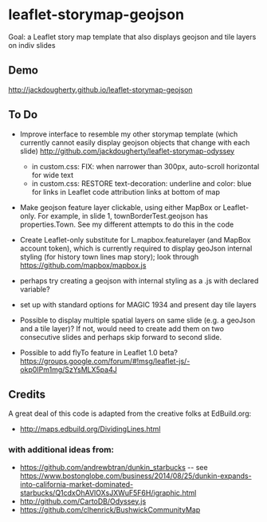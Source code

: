 # leaflet-storymap-geojson
Goal: a Leaflet story map template that also displays geojson and tile layers on indiv slides

## Demo
http://jackdougherty.github.io/leaflet-storymap-geojson

## To Do
- Improve interface to resemble my other storymap template (which currently cannot easily display geojson objects that change with each slide) http://github.com/jackdougherty/leaflet-storymap-odyssey
  - in custom.css: FIX: when narrower than 300px, auto-scroll horizontal for wide text
  - in custom.css: RESTORE text-decoration: underline and color: blue for links in Leaflet code attribution links at bottom of map

- Make geojson feature layer clickable, using either MapBox or Leaflet-only. For example, in slide 1, townBorderTest.geojson has properties.Town. See my different attempts to do this in the code

- Create Leaflet-only substitute for L.mapbox.featurelayer (and MapBox account token), which is currently required to display geoJson internal styling (for history town lines map story); look through https://github.com/mapbox/mapbox.js
- perhaps try creating a geojson with internal styling as a .js with declared variable?

- set up with standard options for MAGIC 1934 and present day tile layers
- Possible to display multiple spatial layers on same slide (e.g. a geoJson and a tile layer)? If not, would need to create add them on two consecutive slides and perhaps skip forward to second slide.
- Possible to add flyTo feature in Leaflet 1.0 beta? https://groups.google.com/forum/#!msg/leaflet-js/-okp0IPm1mg/SzYsMLX5pa4J

## Credits
A great deal of this code is adapted from the creative folks at EdBuild.org:
- http://maps.edbuild.org/DividingLines.html

### with additional ideas from:
- https://github.com/andrewbtran/dunkin_starbucks -- see https://www.bostonglobe.com/business/2014/08/25/dunkin-expands-into-california-market-dominated-starbucks/Q1cdxOhAVlOXsJXWuF5F6H/igraphic.html
- http://github.com/CartoDB/Odyssey.js
- https://github.com/clhenrick/BushwickCommunityMap
